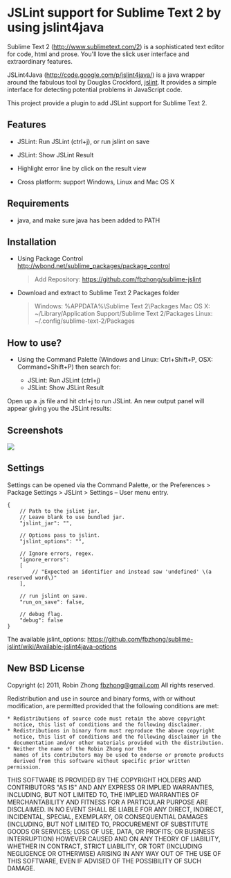JSLint support for Sublime Text 2 by using jslint4java
========================

Sublime Text 2 (http://www.sublimetext.com/2) is a sophisticated text editor for code, html and prose. You'll love the slick user interface and extraordinary features.

JSLint4Java (http://code.google.com/p/jslint4java/) is a java wrapper around the fabulous tool by Douglas Crockford, [jslint](http://jslint.com). It provides a simple interface for detecting potential problems in JavaScript code.

This project provide a plugin to add JSLint support for Sublime Text 2.

Features
-------------

- JSLint: Run JSLint (ctrl+j), or run jslint on save

- JSLint: Show JSLint Result

- Highlight error line by click on the result view

- Cross platform: support Windows, Linux and Mac OS X

Requirements
-------------

- java, and make sure java has been added to PATH

Installation
-------------

- Using Package Control http://wbond.net/sublime_packages/package_control
    > Add Repository: https://github.com/fbzhong/sublime-jslint

- Download and extract to Sublime Text 2 Packages folder
    > Windows:  %APPDATA%\Sublime Text 2\Packages
    > Mac OS X: ~/Library/Application Support/Sublime Text 2/Packages
    > Linux:    ~/.config/sublime-text-2/Packages

How to use?
-------------

- Using the Command Palette (Windows and Linux: Ctrl+Shift+P, OSX: Command+Shift+P) then search for:

    - JSLint: Run JSLint (ctrl+j)
    - JSLint: Show JSLint Result

Open up a .js file and hit ctrl+j to run JSLint. An new output panel will appear giving you the JSLint results:

Screenshots
-------------

![](https://github.com/fbzhong/sublime-jslint/raw/master/images/screenshot.png)

Settings
-------------

Settings can be opened via the Command Palette, or the Preferences > Package Settings > JSLint > Settings – User menu entry.

    {
        // Path to the jslint jar.
        // Leave blank to use bundled jar.
        "jslint_jar": "",

        // Options pass to jslint.
        "jslint_options": "",

        // Ignore errors, regex.
        "ignore_errors":
        [
            // "Expected an identifier and instead saw 'undefined' \(a reserved word\)"
        ],

        // run jslint on save.
        "run_on_save": false,

        // debug flag.
        "debug": false
    }

The available jslint_options: https://github.com/fbzhong/sublime-jslint/wiki/Available-jslint4java-options

New BSD License
-------------

Copyright (c) 2011, Robin Zhong <fbzhong@gmail.com>
All rights reserved.

Redistribution and use in source and binary forms, with or without
modification, are permitted provided that the following conditions are met:

    * Redistributions of source code must retain the above copyright
      notice, this list of conditions and the following disclaimer.
    * Redistributions in binary form must reproduce the above copyright
      notice, this list of conditions and the following disclaimer in the
      documentation and/or other materials provided with the distribution.
    * Neither the name of the Robin Zhong nor the
      names of its contributors may be used to endorse or promote products
      derived from this software without specific prior written permission.

THIS SOFTWARE IS PROVIDED BY THE COPYRIGHT HOLDERS AND CONTRIBUTORS "AS IS" AND
ANY EXPRESS OR IMPLIED WARRANTIES, INCLUDING, BUT NOT LIMITED TO, THE IMPLIED
WARRANTIES OF MERCHANTABILITY AND FITNESS FOR A PARTICULAR PURPOSE ARE
DISCLAIMED. IN NO EVENT SHALL <COPYRIGHT HOLDER> BE LIABLE FOR ANY
DIRECT, INDIRECT, INCIDENTAL, SPECIAL, EXEMPLARY, OR CONSEQUENTIAL DAMAGES
(INCLUDING, BUT NOT LIMITED TO, PROCUREMENT OF SUBSTITUTE GOODS OR SERVICES;
LOSS OF USE, DATA, OR PROFITS; OR BUSINESS INTERRUPTION) HOWEVER CAUSED AND
ON ANY THEORY OF LIABILITY, WHETHER IN CONTRACT, STRICT LIABILITY, OR TORT
(INCLUDING NEGLIGENCE OR OTHERWISE) ARISING IN ANY WAY OUT OF THE USE OF THIS
SOFTWARE, EVEN IF ADVISED OF THE POSSIBILITY OF SUCH DAMAGE.
